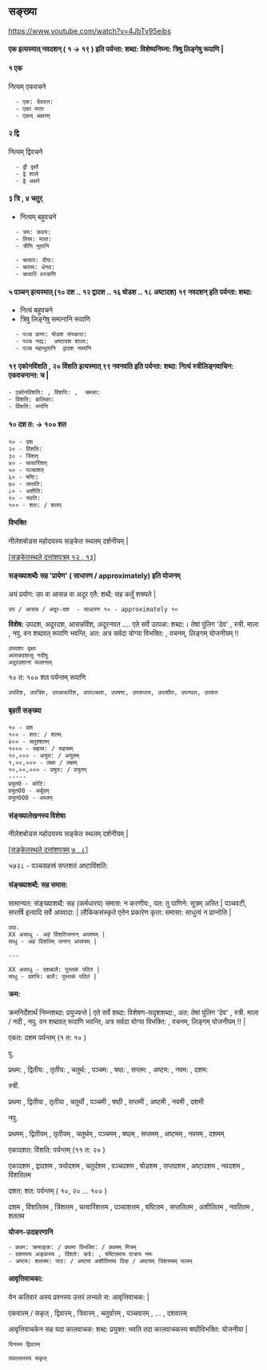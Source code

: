 ## सङ्ख्या

https://www.youtube.com/watch?v=4JbTv95eibs

#### एक इत्यस्मात् नवदशन् ( १  -> १९  ) इति पर्यन्ता: शब्दा: विशेष्यनिघ्ना: त्रिषु लिङ्गेषु रूपाणि |

#### १ एक

नित्यम् एकवचने

```
  - एक: देवदत्त:
  - एका माता
  - एकम् अक्षरम्
```

#### २ द्वि

नित्यम् द्विवचने

```
  - द्वौ वृक्षौ
  - द्वे शाले
  - द्वे अक्षरे
```

#### ३ त्रि , ४ चतुर्

- नित्यम् बहुवचने

```
  - त्रय: कवय:
  - तिस्र: माता:
  - त्रीणि भूतानि

  - चत्वार: दीपा:
  - चतस्र: धेनव:
  - चत्वारि वस्त्राणि
```

#### ५ पञ्चन् इत्यस्मात् (१० दश .. १२ द्वादश .. १६ षोडश .. १८ अष्टादश) **१९ नवदशन्** इति पर्यन्ता: शब्दा:

- नित्यं बहुवचने
- त्रिषु लिङ्गेषु समानानि रूपाणि

```
  - पञ्च प्राणा: षोडश संस्कारा:
  - पञ्च नद्य:  अष्टादश शाला:
  - पञ्च महाभूतानि  द्वादश नामानि
```

#### १९ एकोनविंशति , २० विंशति इत्यस्मात् ९९ नवनवति इति पर्यन्ता: शब्दा: नित्यं स्त्रीलिङ्गवाचिन: एकवचनान्त: च |

```
- एकोनविंशति: , विंशति: ,  चमसा:
- विंशति: बालिका:
- विंशति: पर्णानि
```

#### १० दश त: -> १०० शत

```
१० - दश
२० - विंशति:
३० - त्रिंशत्
४० - चत्वारिंशत्
५० - पञ्चाशत्
६० - षष्टि:
७० - सप्तति:
८० - अशीति:
९० - नवति:
१०० - शत: / शतम्
```

#### विभक्ति

नीलेशबोडस महोदयस्य सङ्केत स्थलम् दर्शनीयम् |

[[सङ्केतस्थले दत्तांशपत्रम् १२ , १३](https://drive.google.com/file/d/1uyjkrTsjYal5QfO-LraPpPFB5UIkgQ_n/view)]


#### सङ्ख्याशब्दैः सह 'प्रायेण' ( साधारण / approximately) इति योजनम् 

अयं प्रयोग: उप वा आसन्न वा अदूर एतै: शब्दै: सह कर्तुं शक्यते | 

```
उप / आसन्न / अदूर-दश  - साधारण १० - approximately १०
```

**विशेष:** उपदश, अदूरदश, आसन्नविंश, अदूरनवत   .... एते सर्वे उत्पन्ना: शब्दा:।  तेषां पुंलिग 'देव' , स्त्री. माला , नपु. वन शब्दवत् रूपाणि भवन्ति,
अत: अत्र सर्वदा योग्या विभक्ति: , वचनम्, लिङ्गम् योजनीयम् !!

```
उपदशाः वृक्षाः
आसन्नदशासु नदीषु
अदूरदशानां फलानाम्
```

१० त: १०० शत पर्यन्तम् रूपाणि

```
उपविंश, उपत्रिंश, उपचत्वारिंश, उपपञ्चाश, उपषष्ट, उपसप्तत, उपाशीत, उपनवत, उपशत
```

#### बृहती सङ्ख्या

```
१० - दश
१०० - शत: / शतम्
४०० - चतुश्शतम्
१००० - सहस्र: / सहस्रम्
१०,००० - अयुत: / अयुतम्
१,००,००० - लक्षा / लक्षम्
१०,००,००० - प्रयुत: / प्रयुतम्
-----
प्रयुत0 - कोटि:
प्रयुत00 - अर्बुदम्
प्रयुत000 - अब्जम्
```

#### संङ्ख्यालेखनस्य विशेषाः

नीलेशबोडस महोदयस्य सङ्केत स्थलम् दर्शनीयम् |

[[सङ्केतस्थले दत्तांशपत्रम् ७ , ८](https://drive.google.com/file/d/1uyjkrTsjYal5QfO-LraPpPFB5UIkgQ_n/view)]

५७२८ - पञ्चसहस्रं सप्तशतं अष्टाविंशति:

#### संङ्ख्याशब्दै: सह समास:

सामान्यत: संङ्ख्याशब्दै: सह (कर्मधारय) समास: न करणीय:, यत: तु पाणिने: सूत्रम् अस्ति |
पञ्चवटी, सप्तर्षि इत्यादि सर्वे अपवादा: | लौकिकसंस्कृते एतेन प्रकारेण कृता: समासा: साधुत्वं न प्राप्नोति |

```
उदा.
XX असाधु - अहं विंशतिजनान् अपश्यम् |
साधु - अहं विंशतिम् जनान् अपश्यम् |

---

XX असाधु - दशबालै: पुस्तकं पठितं |
साधु - दशभि: बालै: पुस्तकं पठितं |
```

#### क्रम:

क्रमनिर्देशार्थं निम्नशब्दा: प्रयुज्यन्ते | एते सर्वे शब्दा: विशेषण-सदृशशब्दा:, अत: तेषां पुंलिग 'देव' , स्त्री. माला / नदी , नपु. वन शब्दवत् रूपाणि भवन्ति, अत्र सर्वदा योग्या विभक्ति: , वचनम्, लिङ्गम् योजनीयम् !! |

एकत: दशम पर्यन्तम्  (१ त: १० )

पु.
<div id="1to10" class="tabular">प्रथम: , द्वितीय: , तृतीय: , चतुर्थ: , पञ्चम: , षष्ठ: , सप्तम: , अष्टम: , नवम: , दशम: </div>

स्त्री.
<div id="1to10f" class="tabular">प्रथमा , द्वितीया , तृतीया , चतुर्थी , पञ्चमी , षष्ठी , सप्तमी , अष्टमी , नवमी , दशमी </div>

नपु.
<div id="1to10n" class="tabular">प्रथमम् , द्वितीयम् , तृतीयम् , चतुर्थम् , पञ्चमम् , षष्ठम् , सप्तमम् , अष्टमम् , नवमम् , दशमम् </div>

एकादशत: विंशति: पर्यन्तम्  (११ त: २० )
<div id="11to20" class="tabular"> एकादशम , द्वादशम , त्रयोदशम , चतुर्दशम , पञ्चदशम , षोडशम , सप्तदशम , अष्टादशम , नवदशम , विंशतितम </div>

दशत: शत: पर्यन्तम् ( १०, २० ... १०० )
<div id="10to100" class="tabular">दशम , विंशतितम , त्रिंशत्तम , चत्वारिंशत्तम , पञ्चाशत्तम , षष्टितम , सप्ततितम , अशीतितम , नवतितम , शततम </div>


**योजन-उदाहरणानि**

```
- प्रथम: क्रमाङ्क: / प्रथमा विभक्ति: / प्रथमम् मित्रम्
- दशमस्य अङ्कस्य , विंशते: कवे: , षष्टितमाय पात्राय नमः
- अष्टम: शततम: पाठ: / अष्टमा अशीतितमा दिक् / अष्टमम् त्रिंशत्तमम् फलम्
```


#### आवृत्तिवाचका:

येन कतिवारं अस्य प्रश्नस्य उत्तरं लभ्यते स: आवृत्तिवाचक: |

<div id="10to100" class="tabular">
एकवारम् / सकृत् , द्विवारम् , त्रिवारम् , चतुर्वारम् , पञ्चवारम् , ... , दशवारम्
</div>

आवृत्तिवाचकेन सह यदा कालवाचक: शब्द: प्रयुक्त: भवति तदा कालवाचकस्य षष्ठीविभक्ति: योजनीया |

```
दिनस्य द्विवारम्

संवतसरस्य सकृत् 
```
